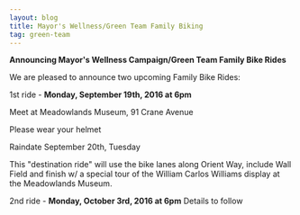 ```yaml
---
layout: blog
title: Mayor's Wellness/Green Team Family Biking
tag: green-team
---
```


**Announcing Mayor's Wellness Campaign/Green Team Family Bike Rides**

We are pleased to announce two upcoming Family Bike Rides:

1st ride - **Monday, September 19th, 2016 at 6pm**

Meet at Meadowlands Museum, 91 Crane Avenue

Please wear your helmet

Raindate September 20th, Tuesday

This "destination ride" will use the bike lanes along Orient Way, include Wall Field and finish w/ a  special tour of the William Carlos Williams display at the Meadowlands Museum.


2nd ride - **Monday, October 3rd, 2016 at 6pm**
Details to follow

